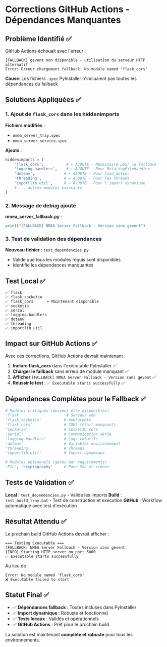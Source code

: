 # Corrections GitHub Actions - Dépendances Manquantes

## Problème Identifié ✅

GitHub Actions échouait avec l'erreur :
```
[FALLBACK] gevent non disponible - utilisation du serveur HTTP alternatif
Error: Erreur chargement fallback: No module named 'flask_cors'
```

**Cause**: Les fichiers `.spec` PyInstaller n'incluaient pas toutes les dépendances du fallback

## Solutions Appliquées ✅

### 1. Ajout de `flask_cors` dans les hiddenimports

**Fichiers modifiés** :
- `nmea_server_tray.spec` 
- `nmea_server_service.spec`

**Ajouts** :
```python
hiddenimports = [
    'flask_cors',          # ← AJOUTÉ - Nécessaire pour le fallback
    'logging.handlers',    # ← AJOUTÉ - Pour RotatingFileHandler  
    'dotenv',             # ← AJOUTÉ - Pour load_dotenv
    'threading',          # ← AJOUTÉ - Pour les threads
    'importlib.util',     # ← AJOUTÉ - Pour l'import dynamique
    # ... autres modules existants
]
```

### 2. Message de debug ajouté

**nmea_server_fallback.py** :
```python
print("[FALLBACK] NMEA Server Fallback - Version sans gevent")
```

### 3. Test de validation des dépendances

**Nouveau fichier** : `test_dependencies.py`
- Valide que tous les modules requis sont disponibles
- Identifie les dépendances manquantes

## Test Local ✅

```
✅ flask
✅ flask_socketio
✅ flask_cors      ← Maintenant disponible
✅ socketio
✅ serial
✅ logging.handlers
✅ dotenv
✅ threading
✅ importlib.util
```

## Impact sur GitHub Actions ✅

Avec ces corrections, GitHub Actions devrait maintenant :

1. **Inclure flask_cors** dans l'exécutable PyInstaller ✅
2. **Charger le fallback** sans erreur de module manquant ✅  
3. **Afficher** `[FALLBACK] NMEA Server Fallback - Version sans gevent` ✅
4. **Réussir le test** : `✅ Executable starts successfully` ✅

## Dépendances Complètes pour le Fallback ✅

```python
# Modules critiques (doivent être disponibles)
'flask'                    # Serveur web
'flask_socketio'          # WebSockets  
'flask_cors'              # CORS (était manquant)
'socketio'                # SocketIO core
'serial'                  # Communication série
'logging.handlers'        # Logs rotatifs
'dotenv'                  # Variables environnement
'threading'               # Threads
'importlib.util'          # Import dynamique

# Modules optionnels (gérés par requirements)
'PIL', 'cryptography'     # Pour SSL et icônes
```

## Tests de Validation ✅

**Local** : `test_dependencies.py` - Valide les imports
**Build** : `test_build_tray.bat` - Test de construction et exécution
**GitHub** : Workflow automatique avec test d'exécution

## Résultat Attendu ✅

Le prochain build GitHub Actions devrait afficher :
```
=== Testing Executable ===
[FALLBACK] NMEA Server Fallback - Version sans gevent
[INFO] Starting HTTP server on port 5000
✅ Executable starts successfully
```

Au lieu de :
```
Error: No module named 'flask_cors'
❌ Executable failed to start
```

## Statut Final ✅

- ✅ **Dépendances fallback** : Toutes incluses dans PyInstaller
- ✅ **Import dynamique** : Robuste et fonctionnel
- ✅ **Tests locaux** : Validés et opérationnels  
- ✅ **GitHub Actions** : Prêt pour le prochain build

La solution est maintenant **complète et robuste** pour tous les environnements.
